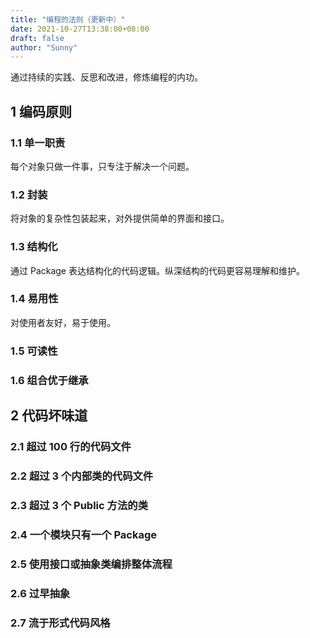 ```yaml
---
title: "编程的法则（更新中）"
date: 2021-10-27T13:38:00+08:00
draft: false
author: "Sunny"
---
```


通过持续的实践、反思和改进，修炼编程的内功。

## 1 编码原则

### 1.1 单一职责

每个对象只做一件事，只专注于解决一个问题。

### 1.2 封装

将对象的复杂性包装起来，对外提供简单的界面和接口。

### 1.3 结构化

通过 Package 表达结构化的代码逻辑。纵深结构的代码更容易理解和维护。

### 1.4 易用性

对使用者友好，易于使用。

### 1.5 可读性

### 1.6 组合优于继承

## 2 代码坏味道

### 2.1 超过 100 行的代码文件

### 2.2 超过 3 个内部类的代码文件

### 2.3 超过 3 个 Public 方法的类

### 2.4 一个模块只有一个 Package

### 2.5 使用接口或抽象类编排整体流程

### 2.6 过早抽象

### 2.7 流于形式代码风格

